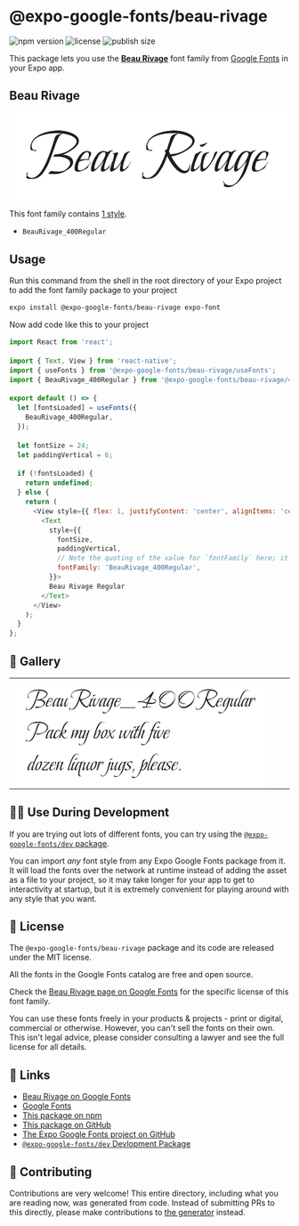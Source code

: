 # @expo-google-fonts/beau-rivage

![npm version](https://flat.badgen.net/npm/v/@expo-google-fonts/beau-rivage)
![license](https://flat.badgen.net/github/license/expo/google-fonts)
![publish size](https://flat.badgen.net/packagephobia/install/@expo-google-fonts/beau-rivage)

This package lets you use the [**Beau Rivage**](https://fonts.google.com/specimen/Beau+Rivage) font family from [Google Fonts](https://fonts.google.com/) in your Expo app.

## Beau Rivage

![Beau Rivage](./font-family.png)

This font family contains [1 style](#-gallery).

- `BeauRivage_400Regular`

## Usage

Run this command from the shell in the root directory of your Expo project to add the font family package to your project
```sh
expo install @expo-google-fonts/beau-rivage expo-font
```

Now add code like this to your project
```js
import React from 'react';

import { Text, View } from 'react-native';
import { useFonts } from '@expo-google-fonts/beau-rivage/useFonts';
import { BeauRivage_400Regular } from '@expo-google-fonts/beau-rivage/400Regular';

export default () => {
  let [fontsLoaded] = useFonts({
    BeauRivage_400Regular,
  });

  let fontSize = 24;
  let paddingVertical = 6;

  if (!fontsLoaded) {
    return undefined;
  } else {
    return (
      <View style={{ flex: 1, justifyContent: 'center', alignItems: 'center' }}>
        <Text
          style={{
            fontSize,
            paddingVertical,
            // Note the quoting of the value for `fontFamily` here; it expects a string!
            fontFamily: 'BeauRivage_400Regular',
          }}>
          Beau Rivage Regular
        </Text>
      </View>
    );
  }
};

```

## 🔡 Gallery


||||
|-|-|-|
|![BeauRivage_400Regular](./BeauRivage_400Regular.ttf.png)||||


## 👩‍💻 Use During Development

If you are trying out lots of different fonts, you can try using the [`@expo-google-fonts/dev` package](https://github.com/expo/google-fonts/tree/master/font-packages/dev#readme).

You can import *any* font style from any Expo Google Fonts package from it. It will load the fonts
over the network at runtime instead of adding the asset as a file to your project, so it may take longer
for your app to get to interactivity at startup, but it is extremely convenient
for playing around with any style that you want.

## 📖 License

The `@expo-google-fonts/beau-rivage` package and its code are released under the MIT license.

All the fonts in the Google Fonts catalog are free and open source.

Check the [Beau Rivage page on Google Fonts](https://fonts.google.com/specimen/Beau+Rivage) for the specific license of this font family.

You can use these fonts freely in your products & projects - print or digital, commercial or otherwise. However, you can't sell the fonts on their own. This isn't legal advice, please consider consulting a lawyer and see the full license for all details.

## 🔗 Links

- [Beau Rivage on Google Fonts](https://fonts.google.com/specimen/Beau+Rivage)
- [Google Fonts](https://fonts.google.com/)
- [This package on npm](https://www.npmjs.com/package/@expo-google-fonts/beau-rivage)
- [This package on GitHub](https://github.com/expo/google-fonts/tree/master/font-packages/beau-rivage)
- [The Expo Google Fonts project on GitHub](https://github.com/expo/google-fonts)
- [`@expo-google-fonts/dev` Devlopment Package](https://github.com/expo/google-fonts/tree/master/font-packages/dev)

## 🤝 Contributing

Contributions are very welcome! This entire directory, including what you are reading now, was generated from code. Instead of submitting PRs to this directly, please make contributions to [the generator](https://github.com/expo/google-fonts/tree/master/packages/generator) instead.
